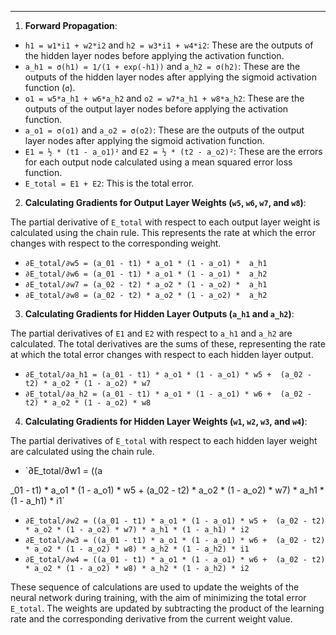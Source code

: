 ---

1. **Forward Propagation**:

- `h1 = w1*i1 + w2*i2` and `h2 = w3*i1 + w4*i2`: These are the outputs of the hidden layer nodes before applying the activation function.
- `a_h1 = σ(h1) = 1/(1 + exp(-h1))` and `a_h2 = σ(h2)`: These are the outputs of the hidden layer nodes after applying the sigmoid activation function (`σ`).
- `o1 = w5*a_h1 + w6*a_h2` and `o2 = w7*a_h1 + w8*a_h2`: These are the outputs of the output layer nodes before applying the activation function.
- `a_o1 = σ(o1)` and `a_o2 = σ(o2)`: These are the outputs of the output layer nodes after applying the sigmoid activation function.
- `E1 = ½ * (t1 - a_o1)²` and `E2 = ½ * (t2 - a_o2)²`: These are the errors for each output node calculated using a mean squared error loss function.
- `E_total = E1 + E2`: This is the total error.

2. **Calculating Gradients for Output Layer Weights (`w5`, `w6`, `w7`, and `w8`)**:

The partial derivative of `E_total` with respect to each output layer weight is calculated using the chain rule. This represents the rate at which the error changes with respect to the corresponding weight.

- `∂E_total/∂w5 = (a_01 - t1) * a_o1 * (1 - a_o1) *  a_h1`
- `∂E_total/∂w6 = (a_01 - t1) * a_o1 * (1 - a_o1) *  a_h2`
- `∂E_total/∂w7 = (a_02 - t2) * a_o2 * (1 - a_o2) *  a_h1`
- `∂E_total/∂w8 = (a_02 - t2) * a_o2 * (1 - a_o2) *  a_h2`

3. **Calculating Gradients for Hidden Layer Outputs (`a_h1` and `a_h2`)**:

The partial derivatives of `E1` and `E2` with respect to `a_h1` and `a_h2` are calculated. The total derivatives are the sums of these, representing the rate at which the total error changes with respect to each hidden layer output.

- `∂E_total/∂a_h1 = (a_01 - t1) * a_o1 * (1 - a_o1) * w5 +  (a_02 - t2) * a_o2 * (1 - a_o2) * w7`
- `∂E_total/∂a_h2 = (a_01 - t1) * a_o1 * (1 - a_o1) * w6 +  (a_02 - t2) * a_o2 * (1 - a_o2) * w8`

4. **Calculating Gradients for Hidden Layer Weights (`w1`, `w2`, `w3`, and `w4`)**:

The partial derivatives of `E_total` with respect to each hidden layer weight are calculated using the chain rule.

- `∂E_total/∂w1 = ((a

_01 - t1) * a_o1 * (1 - a_o1) * w5 +  (a_02 - t2) * a_o2 * (1 - a_o2) * w7) * a_h1 * (1 - a_h1) * i1`
- `∂E_total/∂w2 = ((a_01 - t1) * a_o1 * (1 - a_o1) * w5 +  (a_02 - t2) * a_o2 * (1 - a_o2) * w7) * a_h1 * (1 - a_h1) * i2`
- `∂E_total/∂w3 = ((a_01 - t1) * a_o1 * (1 - a_o1) * w6 +  (a_02 - t2) * a_o2 * (1 - a_o2) * w8) * a_h2 * (1 - a_h2) * i1`
- `∂E_total/∂w4 = ((a_01 - t1) * a_o1 * (1 - a_o1) * w6 +  (a_02 - t2) * a_o2 * (1 - a_o2) * w8) * a_h2 * (1 - a_h2) * i2`

These sequence of calculations are used to update the weights of the neural network during training, with the aim of minimizing the total error `E_total`. The weights are updated by subtracting the product of the learning rate and the corresponding derivative from the current weight value.
